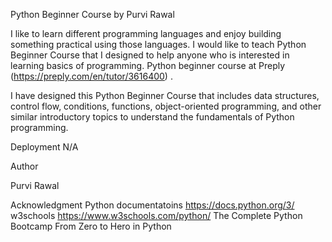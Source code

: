 Python Beginner Course by Purvi Rawal

I like to learn different programming languages and enjoy building something practical using those languages. I would like to teach Python Beginner Course that I designed to help anyone who is interested in learning basics of programming. Python beginner course at Preply (https://preply.com/en/tutor/3616400) .

I have designed this Python Beginner Course that includes data structures, control flow, conditions, functions, object-oriented programming, and other similar introductory topics to understand the fundamentals of Python programming.

Deployment N/A

Author

Purvi Rawal

Acknowledgment
Python documentatoins https://docs.python.org/3/
w3schools  https://www.w3schools.com/python/
The Complete Python Bootcamp From Zero to Hero in Python


